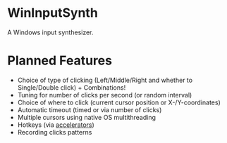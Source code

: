 ﻿# WinInputSynth
A Windows input synthesizer.

# Planned Features
- Choice of type of clicking (Left/Middle/Right and whether to Single/Double click) + Combinations!
- Tuning for number of clicks per second (or random interval)
- Choice of where to click (current cursor position or X-/Y-coordinates)
- Automatic timeout (timed or via number of clicks)
- Multiple cursors using native OS multithreading
- Hotkeys (via [accelerators](https://docs.microsoft.com/en-us/windows/win32/learnwin32/accelerator-tables))
- Recording clicks patterns